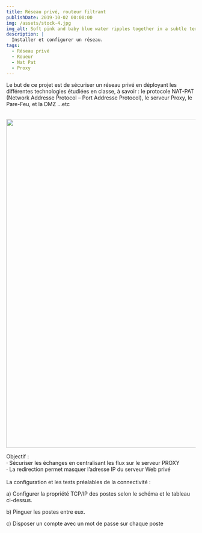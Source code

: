 ```yaml
---
title: Réseau privé, routeur filtrant
publishDate: 2019-10-02 00:00:00
img: /assets/stock-4.jpg
img_alt: Soft pink and baby blue water ripples together in a subtle texture.
description: |
  Installer et configurer un réseau.
tags:
  - Réseau privé
  - Roueur
  - Nat Pat
  - Proxy
---
```


Le but de ce projet est de sécuriser un réseau privé en déployant les différentes technologies étudiées en classe, à savoir : le protocole NAT-PAT (Network Addresse Protocol – Port Addresse Protocol), le serveur Proxy, le Pare-Feu, et la DMZ …etc
<br>
<br>


<img
					width="1553"
					height="873"
					src="/assets/nat.jpg"
					alt=""
				/>

Objectif :<br>
· Sécuriser les échanges en centralisant les flux sur le serveur PROXY<br>
· La redirection permet masquer l’adresse IP du serveur Web privé<br>
<br>
La configuration et les tests préalables de la connectivité :<br>

a) Configurer la propriété TCP/IP des postes selon le schéma et le tableau ci-dessus.<br>

b) Pinguer les postes entre eux.<br>

c) Disposer un compte avec un mot de passe sur chaque poste


